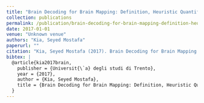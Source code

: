 ```yaml
---
title: "Brain Decoding for Brain Mapping: Definition, Heuristic Quantification, and Improvement of Interpretability in Group MEG Decoding"
collection: publications
permalink: /publication/brain-decoding-for-brain-mapping-definition-heuristic-quantification-and-improve
date: 2017-01-01
venue: "Unknown venue"
authors: "Kia, Seyed Mostafa"
paperurl: ""
citation: "Kia, Seyed Mostafa (2017). Brain Decoding for Brain Mapping: Definition, Heuristic Quantification, and Improvement of Interpretability in Group MEG Decoding. Unknown venue."
bibtex: |
  @article{kia2017brain,
    publisher = {Universit{\`a} degli studi di Trento},
    year = {2017},
    author = {Kia, Seyed Mostafa},
    title = {Brain Decoding for Brain Mapping: Definition, Heuristic Quantification, and Improvement of Interpretability in Group MEG Decoding},
  }
---
```

